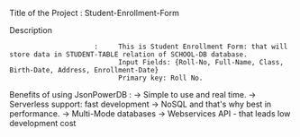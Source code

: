Title of the Project    :     Student-Enrollment-Form

Description
    
                         :     This is Student Enrollment Form: that will store data in STUDENT-TABLE relation of SCHOOL-DB database.
                               Input Fields: {Roll-No, Full-Name, Class, Birth-Date, Address, Enrollment-Date}
                               Primary key: Roll No.

Benefits of using JsonPowerDB : 
                                -> Simple to use and real time.
                                -> Serverless support: fast development 
                                -> NoSQL and that's why best in performance.
                                -> Multi-Mode databases
                                -> Webservices API - that leads low development cost
